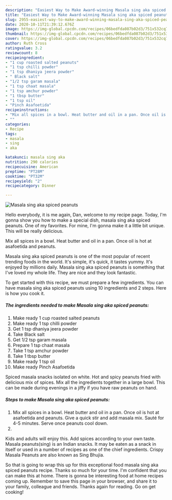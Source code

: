 ```yaml
---
description: "Easiest Way to Make Award-winning Masala sing aka spiced peanuts"
title: "Easiest Way to Make Award-winning Masala sing aka spiced peanuts"
slug: 2955-easiest-way-to-make-award-winning-masala-sing-aka-spiced-peanuts
date: 2020-10-11T21:39:12.676Z
image: https://img-global.cpcdn.com/recipes/06bedfda087b02d3/751x532cq70/masala-sing-aka-spiced-peanuts-recipe-main-photo.jpg
thumbnail: https://img-global.cpcdn.com/recipes/06bedfda087b02d3/751x532cq70/masala-sing-aka-spiced-peanuts-recipe-main-photo.jpg
cover: https://img-global.cpcdn.com/recipes/06bedfda087b02d3/751x532cq70/masala-sing-aka-spiced-peanuts-recipe-main-photo.jpg
author: Ruth Cross
ratingvalue: 3.2
reviewcount: 8
recipeingredient:
- "1 cup roasted salted peanuts"
- "1 tsp chilli powder"
- "1 tsp dhaniya jeera powder"
- " Black salt"
- "1/2 tsp garam masala"
- "1 tsp chaat masala"
- "1 tsp amchur powder"
- "1 tbsp butter"
- "1 tsp oil"
- "Pinch Asafoetida"
recipeinstructions:
- "Mix all spices in a bowl. Heat butter and oil in a pan. Once oil is hot at asafoetida and peanuts. Give a quick stir and add masala mix. Sauté for 4-5 minutes. Serve once peanuts cool down."
- ""
categories:
- Recipe
tags:
- masala
- sing
- aka

katakunci: masala sing aka 
nutrition: 290 calories
recipecuisine: American
preptime: "PT28M"
cooktime: "PT32M"
recipeyield: "2"
recipecategory: Dinner

---
```



![Masala sing aka spiced peanuts](https://img-global.cpcdn.com/recipes/06bedfda087b02d3/751x532cq70/masala-sing-aka-spiced-peanuts-recipe-main-photo.jpg)

Hello everybody, it is me again, Dan, welcome to my recipe page. Today, I'm gonna show you how to make a special dish, masala sing aka spiced peanuts. One of my favorites. For mine, I'm gonna make it a little bit unique. This will be really delicious.

Mix all spices in a bowl. Heat butter and oil in a pan. Once oil is hot at asafoetida and peanuts.

Masala sing aka spiced peanuts is one of the most popular of recent trending foods in the world. It's simple, it's quick, it tastes yummy. It's enjoyed by millions daily. Masala sing aka spiced peanuts is something that I've loved my whole life. They are nice and they look fantastic.


To get started with this recipe, we must prepare a few ingredients. You can have masala sing aka spiced peanuts using 10 ingredients and 2 steps. Here is how you cook it.

<!--inarticleads1-->

##### The ingredients needed to make Masala sing aka spiced peanuts:

1. Make ready 1 cup roasted salted peanuts
1. Make ready 1 tsp chilli powder
1. Get 1 tsp dhaniya jeera powder
1. Take  Black salt
1. Get 1/2 tsp garam masala
1. Prepare 1 tsp chaat masala
1. Take 1 tsp amchur powder
1. Take 1 tbsp butter
1. Make ready 1 tsp oil
1. Make ready Pinch Asafoetida


Spiced masala snacks isolated on white. Hot and spicy peanuts fried with delicious mix of spices. Mix all the ingredients together in a large bowl. This can be made during evenings in a jiffy if you have raw peanuts on hand. 

<!--inarticleads2-->

##### Steps to make Masala sing aka spiced peanuts:

1. Mix all spices in a bowl. Heat butter and oil in a pan. Once oil is hot at asafoetida and peanuts. Give a quick stir and add masala mix. Sauté for 4-5 minutes. Serve once peanuts cool down.
1. 


Kids and adults will enjoy this. Add spices according to your own taste. Masala peanuts(sing) is an Indian snacks. It may be eaten as a snack in itself or used in a number of recipes as one of the chief ingredients. Crispy Masala Peanuts are also known as Sing Bhujia. 

So that is going to wrap this up for this exceptional food masala sing aka spiced peanuts recipe. Thanks so much for your time. I'm confident that you can make this at home. There is gonna be interesting food at home recipes coming up. Remember to save this page in your browser, and share it to your family, colleague and friends. Thanks again for reading. Go on get cooking!
